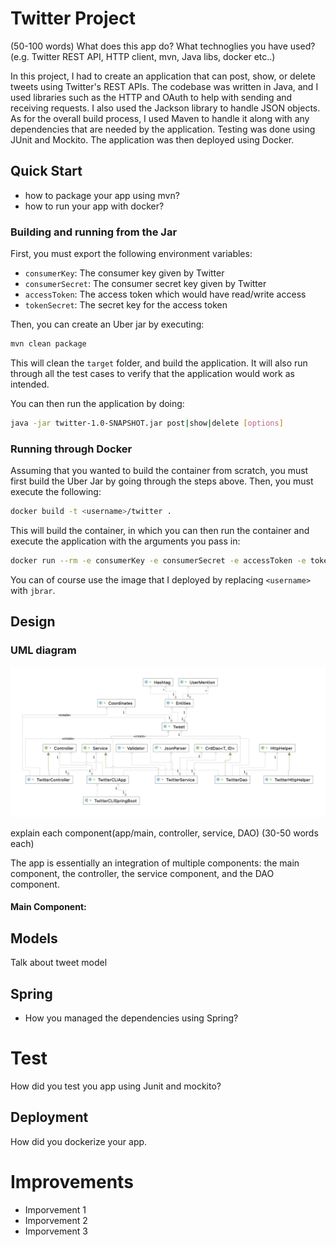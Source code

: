 # Twitter Project

(50-100 words)
What does this app do? What technoglies you have used? (e.g. Twitter REST API, HTTP client, mvn, Java libs, docker etc..)

In this project, I had to create an application that can post, show, or delete tweets using Twitter's REST APIs. The codebase was written in Java, and I used libraries such as the HTTP and OAuth to help with sending and receiving requests. I also used the Jackson library to handle JSON objects. As for the overall build process, I used Maven to handle it along with any dependencies that are needed by the application. Testing was done using JUnit and Mockito. The application was then deployed using Docker.

## Quick Start
- how to package your app using mvn?
- how to run your app with docker?

### Building and running from the Jar

First, you must export the following environment variables:

- `consumerKey`: The consumer key given by Twitter
- `consumerSecret`: The consumer secret key given by Twitter
- `accessToken`: The access token which would have read/write access
- `tokenSecret`: The secret key for the access token

Then, you can create an Uber jar by executing:

````bash
mvn clean package
````

This will clean the `target` folder, and build the application. It will also run through all the test cases to verify that the application would work as intended.

You can then run the application by doing:

````bash
java -jar twitter-1.0-SNAPSHOT.jar post|show|delete [options]
````

### Running through Docker

Assuming that you wanted to build the container from scratch, you must first build the Uber Jar by going through the steps above. Then, you must execute the following:

````bash
docker build -t <username>/twitter .
````

This will build the container, in which you can then run the container and execute the application with the arguments you pass in:

````bash
docker run --rm -e consumerKey -e consumerSecret -e accessToken -e tokenSecret <username>/twitter show|post|delete [options]
````

You can of course use the image that I deployed by replacing `<username>` with `jbrar`.

## Design
### UML diagram

![UML Diagram](./assets/twitter_uml_diagram.png)

explain each component(app/main, controller, service, DAO) (30-50 words each)

The app is essentially an integration of multiple components: the main component, the controller, the service component, and the DAO component.

#### Main Component: 

## Models
Talk about tweet model
## Spring
- How you managed the dependencies using Spring?

# Test
How did you test you app using Junit and mockito?

## Deployment
How did you dockerize your app.

# Improvements
- Imporvement 1
- Imporvement 2
- Imporvement 3